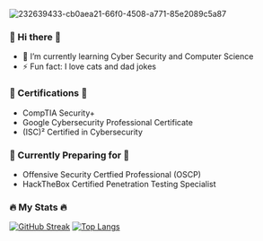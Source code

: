 
![232639433-cb0aea21-66f0-4508-a771-85e2089c5a87](https://github.com/mohsink20/mohsink20/assets/130535205/a4fa8fb0-741b-4af6-896e-6659b2b0a3ad)


###  👋 Hi there 👋
- 🌱 I’m currently learning Cyber Security and Computer Science
- ⚡ Fun fact: I love cats and dad jokes

### 📜 Certifications 📜
- CompTIA Security+
- Google Cybersecurity Professional Certificate
- (ISC)² Certified in Cybersecurity

### 📖 Currently Preparing for 📖
- Offensive Security Certfied Professional (OSCP)
- HackTheBox Certified Penetration Testing Specialist

### :fire: My Stats 🔥
[![GitHub Streak](http://github-readme-streak-stats.herokuapp.com?user=mohsink20&theme=dark&background=000000)](https://git.io/streak-stats)
[![Top Langs](https://github-readme-stats.vercel.app/api/top-langs/?username=mohsink20&layout=compact&theme=vision-friendly-dark)](https://github.com/anuraghazra/github-readme-stats)
<!--
**mohsink20/mohsink20** is a ✨ _special_ ✨ repository because its `README.md` (this file) appears on your GitHub profile.

Here are some ideas to get you started:

- 🔭 I’m currently working on ...
- 🌱 I’m currently learning ...
- 👯 I’m looking to collaborate on ...
- 🤔 I’m looking for help with ...
- 💬 Ask me about ...
- 📫 How to reach me: ...
- 😄 Pronouns: ...
- ⚡ Fun fact: ...
-->
